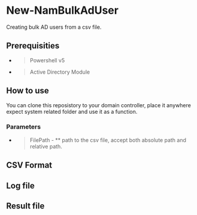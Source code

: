 # New-NamBulkAdUser
Creating bulk AD users from a csv file.

## Prerequisities
- > Powershell v5
- > Active Directory Module

## How to use
You can clone this reposistory to your domain controller, place it anywhere expect system related folder and use it as a function.

### Parameters
- > FilePath - ** path to the csv file, accept both absolute path and relative path.

## CSV Format

## Log file

## Result file